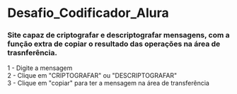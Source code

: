# Desafio_Codificador_Alura
### Site capaz de criptografar e descriptografar mensagens, com a função extra de copiar o resultado das operações na área de trasnferência. 
1 - Digite a mensagem \
2 - Clique em "CRIPTOGRAFAR" ou "DESCRIPTOGRAFAR" \
3 - Clique em "copiar" para ter a mensagem na área de transferência
